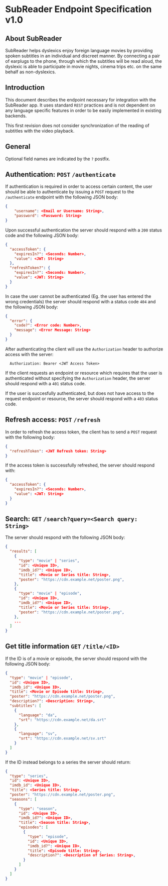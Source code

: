 # SubReader Endpoint Specification v1.0

## About SubReader

SubReader helps dyslexics enjoy foreign language movies by providing spoken subtitles in an individual and discreet manner. By connecting a pair of earplugs to the phone, through which the subtitles will be read aloud, the dyslexic is able to participate in movie nights, cinema trips etc. on the same behalf as non-dyslexics.

## Introduction

This document describes the endpoint necessary for integration with the SubReader app. It uses standard `REST` practices and is not dependent on any language specific features in order to be easily implemented in existing backends.

This first revision does not consider synchronization of the reading of subtitles with the video playback.

## General

Optional field names are indicated by the `?` postfix.

## Authentication: `POST` `/authenticate`

If authentication is required in order to access certain content, the user should be able to authenticate by issuing a `POST` request to the `/authenticate` endpoint with the following JSON body:

```json
{
	"username": <Email or Username: String>,
	"password": <Password: String>
}
```

Upon successful authentication the server should respond with a `200` status code and the following JSON body:

```json
{
  "accessToken": {
    "expiresIn?": <Seconds: Number>,
    "value": <JWT: String>
  },
  "refreshToken?": {
    "expiresIn?": <Seconds: Number>,
    "value": <JWT: String>
  }
}
```

In case the user cannot be authenticated (Eg. the user has entered the wrong credentials) the server should respond with a status code `404` and the following JSON body:

```json
{
  "error": {
    "code?": <Error code: Number>,
    "message": <Error Message: String>
  }
}
```

After authenticating the client will use the `Authorization` header to authorize access with the server:

```http
  Authorization: Bearer <JWT Access Token>
```

If the client requests an endpoint or resource which requires that the user is authenticated without specifying the `Authorization` header, the server should respond with a `401` status code.

If the user is succesfully authenticated, but does not have access to the request endpoint or resource, the server should respond with a `403` status code.

## Refresh access: `POST` `/refresh`

In order to refresh the access token, the client has to send a `POST` request with the following body:

```json
{
  "refreshToken": <JWT Refresh token: String>
}
```

If the access token is successfully refreshed, the server should respond with:

```json
{
  "accessToken": {
    "expiresIn?": <Seconds: Number>,
    "value": <JWT: String>
  }
}
```

## Search: `GET` `/search?query=<Search query: String>`

The server should respond with the following JSON body:

```json
{
  "results": [
    {
      "type": "movie" | "series",
      "id": <Unique ID>,
      "imdb_id?": <Unique ID>,
      "title": <Movie or Series title: String>,
      "poster": "https://cdn.example.net/poster.png",
    },
    {
      "type": "movie" | "episode",
      "id": <Unique ID>,
      "imdb_id?": <Unique ID>,
      "title": <Movie or Series title: String>,
      "poster": "https://cdn.example.net/poster.png",
    },
    ...
  ]
}
```

## Get title information `GET` `/title/<ID>`

If the ID is of a movie or episode, the server should respond with the following JSON body:

```json
{
  "type": "movie" | "episode",
  "id": <Unique ID>,
  "imdb_id": <Unique ID>,
  "title": <Movie or Episode title: String>,
  "poster": "https://cdn.example.net/poster.png",
  "description?": <Description: String>,
  "subtitles": [
    {
      "language": "da",
      "srt": "https://cdn.example.net/da.srt"
    },
    {
      "language": "sv",
      "srt": "https://cdn.example.net/sv.srt"
    }
  ]
}
```

If the ID instead belongs to a series the server should return:

```json
{
  "type": "series",
  "id": <Unique ID>,
  "imdb_id": <Unique ID>,
  "title": <Series title: String>,
  "poster": "https://cdn.example.net/poster.png",
  "seasons": [
    {
      "type": "season",
      "id": <Unique ID>,
      "imdb_id?": <Unique ID>,
      "title": <Season title: String>,
      "episodes": [
        {
          "type": "episode",
          "id": <Unique ID>,
          "imdb_id?": <Unique ID>,
          "title": <Episode title: String>,
          "description?": <Description of Series: String>,
        }
      ]
    }
  ]
}
```
